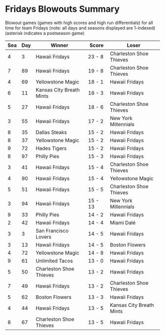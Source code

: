 # Fridays Blowouts Summary



Blowout games (games with high scores and high run differentials) for all time for team Fridays (note: all days and seasons displayed are 1-indexed) (asterisk indicates a postseason game)


| Sea | Day | Winner | Score | Loser | 
| ------ |------ |------ |------ |------ |
| 4 | 3 | Hawaii Fridays | 23 - 8 | Charleston Shoe Thieves | 
| 7 | 89 | Hawaii Fridays | 19 - 8 | Charleston Shoe Thieves | 
| 4 | 69 | Yellowstone Magic | 18 - 1 | Hawaii Fridays | 
| 6 | 11 | Kansas City Breath Mints | 18 - 3 | Hawaii Fridays | 
| 5 | 27 | Hawaii Fridays | 18 - 6 | Charleston Shoe Thieves | 
| 3 | 55 | Hawaii Fridays | 17 - 2 | New York Millennials | 
| 8 | 35 | Dallas Steaks | 15 - 2 | Hawaii Fridays | 
| 8 | 37 | Yellowstone Magic | 15 - 2 | Hawaii Fridays | 
| 9 | 72 | Hades Tigers | 15 - 2 | Hawaii Fridays | 
| 8 | 97 | Philly Pies | 15 - 3 | Hawaii Fridays | 
| 3 | 41 | Hawaii Fridays | 15 - 4 | Charleston Shoe Thieves | 
| 4 | 90 | Hawaii Fridays | 15 - 4 | Yellowstone Magic | 
| 5 | 51 | Hawaii Fridays | 15 - 5 | Charleston Shoe Thieves | 
| 3 | 94 | Hawaii Fridays | 15 - 13 | New York Millennials | 
| 9 | 33 | Philly Pies | 14 - 2 | Hawaii Fridays | 
| 2 | 42 | Hawaii Fridays | 14 - 4 | Miami Dalé | 
| 3 | 3 | San Francisco Lovers | 14 - 5 | Hawaii Fridays | 
| 3 | 13 | Hawaii Fridays | 14 - 5 | Boston Flowers | 
| 4 | 72 | Yellowstone Magic | 14 - 8 | Hawaii Fridays | 
| 9 | 61 | Unlimited Tacos | 13 - 0 | Hawaii Fridays | 
| 5 | 50 | Charleston Shoe Thieves | 13 - 2 | Hawaii Fridays | 
| 7 | 49 | Hawaii Fridays | 13 - 2 | Charleston Shoe Thieves | 
| 5 | 62 | Boston Flowers | 13 - 3 | Hawaii Fridays | 
| 4 | 44 | Hawaii Fridays | 13 - 5 | Kansas City Breath Mints | 
| 8 | 67 | Charleston Shoe Thieves | 13 - 5 | Hawaii Fridays | 


